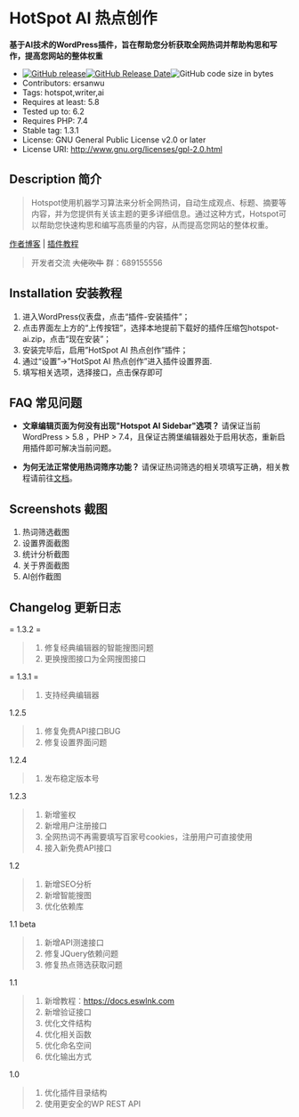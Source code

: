 # HotSpot AI 热点创作
**基于AI技术的WordPress插件，旨在帮助您分析获取全网热词并帮助构思和写作，提高您网站的整体权重**

- [![GitHub release](https://img.shields.io/github/v/release/Eswink/HotSpot-AI.svg?style=for-the-badge&logo=appveyor)](https://github.com/Eswink/HotSpot-AI/releases/latest)[![GitHub Release Date](https://img.shields.io/github/release-date/Eswink/HotSpot-AI?style=for-the-badge&logo=appveyor)](https://github.com/Eswink/HotSpot-AI/releases)![GitHub code size in bytes](https://img.shields.io/github/languages/code-size/Eswink/HotSpot-AI?style=for-the-badge&logo=appveyor)
- Contributors: ersanwu
- Tags: hotspot,writer,ai
- Requires at least: 5.8
- Tested up to: 6.2
- Requires PHP: 7.4
- Stable tag: 1.3.1
- License: GNU General Public License v2.0 or later
- License URI: http://www.gnu.org/licenses/gpl-2.0.html


## Description 简介 ##

> Hotspot使用机器学习算法来分析全网热词，自动生成观点、标题、摘要等内容，并为您提供有关该主题的更多详细信息。通过这种方式，Hotspot可以帮助您快速构思和编写高质量的内容，从而提高您网站的整体权重。

[作者博客](https://blog.eswlnk.com "作者博客") | [插件教程](https://docs.eswlnk.com "插件教程")

> 开发者交流 ~~大佬吹牛~~ 群：689155556

## Installation 安装教程

1. 进入WordPress仪表盘，点击“插件-安装插件”；
2. 点击界面左上方的“上传按钮”，选择本地提前下载好的插件压缩包hotspot-ai.zip，点击“现在安装”；
3. 安装完毕后，启用”HotSpot AI 热点创作”插件；
4. 通过“设置”->”HotSpot AI 热点创作”进入插件设置界面.
5. 填写相关选项，选择接口，点击保存即可


## FAQ 常见问题

- **文章编辑页面为何没有出现"Hotspot AI Sidebar"选项？**
请保证当前WordPress > 5.8 ，PHP > 7.4，且保证古腾堡编辑器处于启用状态，重新启用插件即可解决当前问题。

- **为何无法正常使用热词筛序功能？**
请保证热词筛选的相关项填写正确，相关教程请前往<a href="https://docs.eswlnk.com" rel="friend" title="Eswlnk docs">文档</a>。

## Screenshots 截图
1. 热词筛选截图
2. 设置界面截图
3. 统计分析截图
4. 关于界面截图
5. AI创作截图

## Changelog 更新日志

= 1.3.2 =

> 1. 修复经典编辑器的智能搜图问题
> 2. 更换搜图接口为全网搜图接口


= 1.3.1 =

> 1. 支持经典编辑器

1.2.5
> 1. 修复免费API接口BUG
> 2. 修复设置界面问题

1.2.4

> 1. 发布稳定版本号

1.2.3

> 1. 新增鉴权
> 2. 新增用户注册接口
> 3. 全网热词不再需要填写百家号cookies，注册用户可直接使用
> 4. 接入新免费API接口

1.2

> 1. 新增SEO分析
> 2. 新增智能搜图
> 3. 优化依赖库



1.1 beta

> 1. 新增API测速接口
> 2. 修复JQuery依赖问题
> 3. 修复热点筛选获取问题

1.1

> 1. 新增教程：https://docs.eswlnk.com
> 2. 新增验证接口
> 3. 优化文件结构
> 4. 优化相关函数
> 5. 优化命名空间
> 6. 优化输出方式 

1.0

> 1. 优化插件目录结构
> 2. 使用更安全的WP REST API

